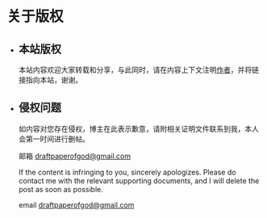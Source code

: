 # 关于版权



+ ## 本站版权
  	本站内容欢迎大家转载和分享，与此同时，请在内容上下文注明[作者](https://github.com/dp0d)，并将链接指向本站，谢谢。


+ ## 侵权问题
	如内容对您存在侵权，博主在此表示歉意，请附相关证明文件联系到我，本人会第一时间进行删帖。
	
	邮箱
	draftpaperofgod@gmail.com
	
	If the content is infringing to you, sincerely apologizes. Please do contact me  with the relevant supporting documents, and I will delete the post as soon as possible.

	email
	draftpaperofgod@gmail.com
